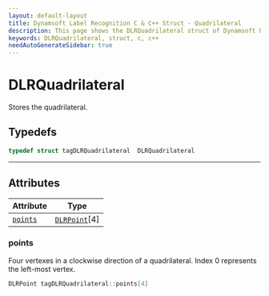 ```yaml
---
layout: default-layout
title: Dynamsoft Label Recognition C & C++ Struct - Quadrilateral
description: This page shows the DLRQuadrilateral struct of Dynamsoft Label Recognition for C & C++ Language.
keywords: DLRQuadrilateral, struct, c, c++
needAutoGenerateSidebar: true
---
```



# DLRQuadrilateral
Stores the quadrilateral.  

## Typedefs

```cpp
typedef struct tagDLRQuadrilateral  DLRQuadrilateral 
```  
  
---
  

## Attributes
  
| Attribute | Type |
|---------- | ---- |
| [`points`](#points) | [`DLRPoint`](dlr-point.md)[4] |


### points
Four vertexes in a clockwise direction of a quadrilateral. Index 0 represents the left-most vertex. 
```cpp
DLRPoint tagDLRQuadrilateral::points[4]
```



